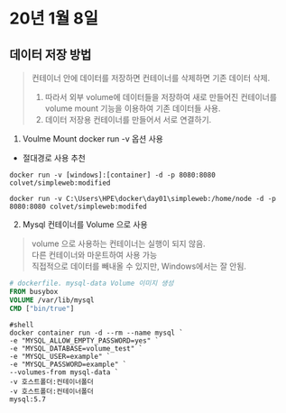 # 20년 1월 8일

## 데이터 저장 방법
> 컨테이너 안에 데이터를 저장하면 컨테이너를 삭제하면 기존 데이터 삭제.     
> 1. 따라서 외부 volume에 데이터들을 저장하여 새로 만들어진 컨테이너를 volume mount 기능을 이용하여 기존 데이터들 사용.
> 2. 데이터 저장용 컨테이너를 만들어서 서로 연결하기.

1. Voulme Mount docker run -v 옵션 사용
+ 절대경로 사용 추천
```shell
docker run -v [windows]:[container] -d -p 8080:8080 colvet/simpleweb:modified

docker run -v C:\Users\HPE\docker\day01\simpleweb:/home/node -d -p 8080:8080 colvet/simpleweb:modifed
```

2. Mysql 컨테이너를 Volume 으로 사용

> volume 으로 사용하는 컨테이너는 실행이 되지 않음.     
> 다른 컨테이너와 마운트하여 사용 가능      
> 직접적으로 데이터를 빼내올 수 있지만, Windows에서는 잘 안됨.

```dockerfile
# dockerfile. mysql-data Volume 이미지 생성
FROM busybox
VOLUME /var/lib/mysql
CMD ["bin/true"]
```

```shell
#shell
docker container run -d --rm --name mysql `
-e "MYSQL_ALLOW_EMPTY_PASSWORD=yes" `
-e "MYSQL_DATABASE=volume_test" `
-e "MYSQL_USER=example" `
-e "MYSQL_PASSWORD=example" `
--volumes-from mysql-data `
-v 호스트폴더:컨테이너폴더
-v 호스트폴더:컨테이너폴더
mysql:5.7
```
